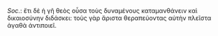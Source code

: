 

*Soc.*: ἔτι δὲ ἡ γῆ θεὸς οὖσα τοὺς δυναμένους καταμανθάνειν καὶ δικαιοσύνην διδάσκει: τοὺς γὰρ ἄριστα θεραπεύοντας αὐτὴν πλεῖστα ἀγαθὰ ἀντιποιεῖ.